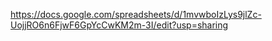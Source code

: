 https://docs.google.com/spreadsheets/d/1mvwboIzLys9jlZc-UojjRO6n6FjwF6GpYcCwKM2m-3I/edit?usp=sharing